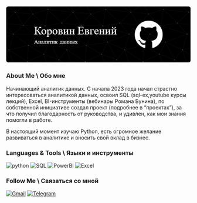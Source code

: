 ![Header](https://github.com/koreugene95/koreugene95/blob/main/github-header-image.png)

### About Me \ Обо мне
Начинающий аналитик данных. С начала 2023 года начал страстно интересоваться аналитикой данных, освоил SQL (sql-ex,youtube курсы лекций), Excel, BI-инструменты (вебинары Романа Бунина), по собственной инициативе создал проект (подробнее в “проектах”), за что получил благодарность от руководства, и удивлен, как мои знания помогли в работе.

В настоящий момент изучаю Python, есть огромное желание развиваться в аналитике и вносить свой вклад в бизнес.



### Languages & Tools \ Языки и инструменты
![python](https://img.shields.io/badge/-Python-69b5cc?style=for-the-badge&logo=python)
![SQL](https://img.shields.io/badge/-SQL-69b5cc?style=for-the-badge&logo=SQL)
![PowerBI](https://img.shields.io/badge/-PowerBI-69b5cc?style=for-the-badge&logo=PowerBI)
![Excel](https://img.shields.io/badge/-Excel-69b5cc?style=for-the-badge&logo=Excel)

### Follow Me \ Связаться со мной
[![Gmail](https://img.shields.io/badge/-mail-69b5cc?style=for-the-badge&logo=Gmail)](mailto:koreugene95@ya.ru)
[![Telegram](https://img.shields.io/badge/-Telegram-69b5cc?style=for-the-badge&logo=Telegram)](https://t.me/koreugene)
